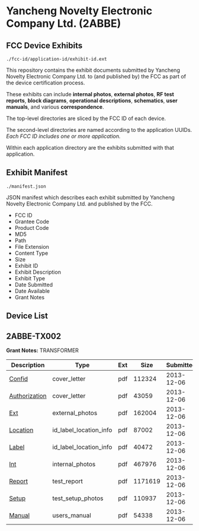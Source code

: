 # Yancheng Novelty Electronic Company Ltd. (2ABBE)
## FCC Device Exhibits

```
./fcc-id/application-id/exhibit-id.ext
```

This repository contains the exhibit documents submitted by Yancheng Novelty Electronic Company Ltd. to (and published by) the FCC as part of the device certification process.

These exhibits can include **internal photos**, **external photos**, **RF test reports**, **block diagrams**, **operational descriptions**, **schematics**, **user manuals**, and various **correspondence**.

The top-level directories are sliced by the FCC ID of each device.

The second-level directories are named according to the application UUIDs. *Each FCC ID includes one or more application.*

Within each application directory are the exhibits submitted with that application. 

## Exhibit Manifest

```
./manifest.json
```

JSON manifest which describes each exhibit submitted by Yancheng Novelty Electronic Company Ltd. and published by the FCC.

- FCC ID
- Grantee Code
- Product Code
- MD5
- Path
- File Extension
- Content Type
- Size
- Exhibit ID
- Exhibit Description
- Exhibit Type
- Date Submitted
- Date Available
- Grant Notes

## Device List
## 2ABBE-TX002
**Grant Notes:** TRANSFORMER

| Description | Type | Ext | Size | Submitted | Available |
| ----------- | ---- | --- | ---- | --------- | --------- |
| [Confid](2ABBE-TX002/784c4e14979768aeafccd7ac43e97a22/2136182.pdf) | cover_letter | pdf | 112324 | 2013-12-06 | 2013-12-06 |
| [Authorization](2ABBE-TX002/784c4e14979768aeafccd7ac43e97a22/2136183.pdf) | cover_letter | pdf | 43059 | 2013-12-06 | 2013-12-06 |
| [Ext](2ABBE-TX002/784c4e14979768aeafccd7ac43e97a22/2136184.pdf) | external_photos | pdf | 162004 | 2013-12-06 | 2013-12-06 |
| [Location](2ABBE-TX002/784c4e14979768aeafccd7ac43e97a22/2136185.pdf) | id_label_location_info | pdf | 87002 | 2013-12-06 | 2013-12-06 |
| [Label](2ABBE-TX002/784c4e14979768aeafccd7ac43e97a22/2136186.pdf) | id_label_location_info | pdf | 40472 | 2013-12-06 | 2013-12-06 |
| [Int](2ABBE-TX002/784c4e14979768aeafccd7ac43e97a22/2136187.pdf) | internal_photos | pdf | 467976 | 2013-12-06 | 2013-12-06 |
| [Report](2ABBE-TX002/784c4e14979768aeafccd7ac43e97a22/2136188.pdf) | test_report | pdf | 1171619 | 2013-12-06 | 2013-12-06 |
| [Setup](2ABBE-TX002/784c4e14979768aeafccd7ac43e97a22/2136189.pdf) | test_setup_photos | pdf | 110937 | 2013-12-06 | 2013-12-06 |
| [Manual](2ABBE-TX002/784c4e14979768aeafccd7ac43e97a22/2136190.pdf) | users_manual | pdf | 54338 | 2013-12-06 | 2013-12-06 |
